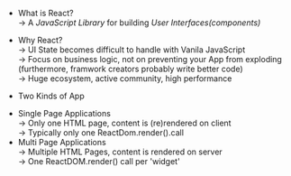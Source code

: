 * What is React? </br>
-> A *JavaScript Library* for building *User Interfaces(components)*</br>

* Why React?</br>
-> UI State becomes difficult to handle with Vanila JavaScript</br>
-> Focus on business logic, not on preventing your App from exploding (furthermore, framwork creators probably write better code)</br>
-> Huge ecosystem, active community, high performance</br>

* Two Kinds of App</br>
 - Single Page Applications</br>
 -> Only one HTML page, content is (re)rendered on client</br>
 -> Typically only one ReactDom.render().call</br>
 - Multi Page Applications</br>
 -> Multiple HTML Pages, content is rendered on server</br>
 -> One ReactDOM.render() call per 'widget'</br>
